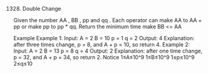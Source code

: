 1328. Double Change

Given the number AA , BB , pp and qq .
Each operator can make AA to AA + pp or make pp to pp * qq.
Return the minimum time make BB <= AA

Example
Example 1:
Input:
A = 2
B = 10
p = 1
q = 2
Output: 4
Explanation: after three times change, p = 8, and A + p = 10, so return 4.
Example 2:
Input:
A = 2
B = 13
p = 8
q = 4
Output: 2
Explanation: after one time change, p = 32, and A + p = 34, so return 2.
Notice
1≤A≤10^9
1≤B≤10^9
​1≤p≤10^9
​​2≤q≤10


